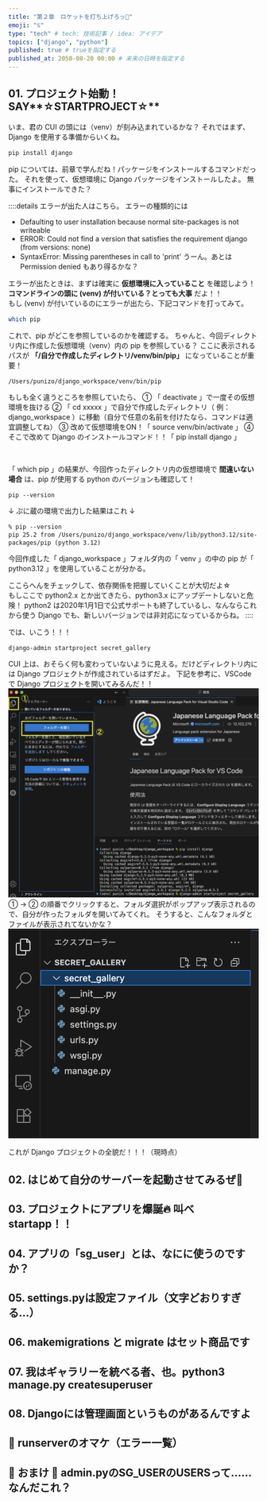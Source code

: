 ```yaml
---
title: "第２章　ロケットを打ち上げろッ🚀"
emoji: "♋️"
type: "tech" # tech: 技術記事 / idea: アイデア
topics: ["django", "python"]
published: true # trueを指定する
published_at: 2050-08-20 00:00 # 未来の日時を指定する
---
```

## 01. プロジェクト始動！ SAY**☆STARTPROJECT☆**
いま、君の CUI の頭には（venv）が刻み込まれているかな？
それではまず、Django を使用する準備からいくね。
```bash
pip install django
```
pip については、前章で学んだね！パッケージをインストールするコマンドだった。
それを使って、仮想環境に Django パッケージをインストールしたよ。
無事にインストールできた？

::::details エラーが出た人はこちら。
エラーの種類的には
- Defaulting to user installation because normal site-packages is not writeable
- ERROR: Could not find a version that satisfies the requirement django (from versions: none)
- SyntaxError: Missing parentheses in call to 'print'
うーん。あとは Permission denied もあり得るかな？

エラーが出たときは、まずは確実に **仮想環境に入っていること** を確認しよう！
**コマンドラインの頭に (venv) が付いている？とっても大事** だよ！！<br>
もし (venv) が付いているのにエラーが出たら、下記コマンドを打ってみて。
```bash
which pip
```
これで、pip がどこを参照しているのかを確認する。
ちゃんと、今回ディレクトリ内に作成した仮想環境（venv）内の pip を参照している？
ここに表示されるパスが **「/自分で作成したディレクトリ/venv/bin/pip」** になっていることが重要！
```
/Users/punizo/django_workspace/venv/bin/pip
```
もしも全く違うところを参照していたら、
① 「 deactivate 」で一度その仮想環境を抜ける
② 「 cd xxxxx 」で自分で作成したディレクトリ（ 例：django_workspace ）に移動（自分で任意の名前を付けたなら、コマンドは適宜調整してね）
③ 改めて仮想環境をON！「 source venv/bin/activate 」
④ そこで改めて Django のインストールコマンド！！「 pip install django 」

<br>

「 which pip 」の結果が、今回作ったディレクトリ内の仮想環境で **間違いない場合** は、pip が使用する python のバージョンも確認して！
```
pip --version
``` 
↓ ぷに蔵の環境で出力した結果はこれ ↓
```
% pip --version
pip 25.2 from /Users/punizo/django_workspace/venv/lib/python3.12/site-packages/pip (python 3.12)
```
今回作成した「 django_workspace 」フォルダ内の「 venv 」の中の pip が「 python3.12 」を使用していることが分かる。

ここらへんをチェックして、依存関係を把握していくことが大切だよ☆<br>
もしここで python2.x とか出てきたら、python3.x にアップデートしないと危険！
python2 は2020年1月1日で公式サポートも終了しているし、なんならこれから使う Django でも、新しいバージョンでは非対応になっているからね。
::::


では、いこう！！！
```bash
django-admin startproject secret_gallery
```

CUI 上は、おそらく何も変わっていないように見える。だけどディレクトリ内には Django プロジェクトが作成されているはずだよ。
下記を参考に、VSCode で Django プロジェクトを開いてみるんだ！！
![](/images/c2_p1_1_vsc.png)
① → ② の順番でクリックすると、フォルダ選択がポップアップ表示されるので、自分が作ったフォルダを開いてみてくれ。
そうすると、こんなフォルダとファイルが表示されてないかな？
![](/images/c2_p1_2_project.png)

これが Django プロジェクトの全貌だ！！！（現時点）



## 02. はじめて自分のサーバーを起動させてみるぜ🚀
## 03. プロジェクトにアプリを爆誕🔥 叫べ startapp！！
## 04. アプリの「sg_user」とは、なにに使うのですか？
## 05. settings.pyは設定ファイル（文字どおりすぎる…）
## 06. makemigrations と migrate はセット商品です
## 07. 我はギャラリーを統べる者、也。python3 manage.py createsuperuser
## 08. Djangoには管理画面というものがあるんですよ
## 📕 runserverのオマケ（エラー一覧）
## 🌵 おまけ 🌵 admin.pyのSG_USERのUSERSって……なんだこれ？

